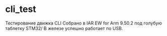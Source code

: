 # cli_test
Тестирование движка CLI
Собрано в IAR EW for Arm 9.50.2 под голубую таблетку STM32/
В железе успешно работает по USB.